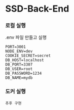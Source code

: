 # SSD-Back-End

### 로컬 실행

.env 파일 만들고 실행

```
PORT=3001
NODE_ENV=dev
COOKIE_SECRET=secret
DB_HOST=localhost
DB_PORT=3307
DB_USER=root
DB_PASSWORD=1234
DB_NAME=mydb
```

### 도커 실행

```
추후 구현
```
